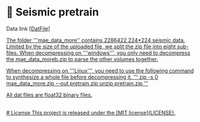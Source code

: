 # 🌟 Seismic pretrain

  Data link [<a href='https://rec.ustc.edu.cn/share/07e7c9a0-e83a-11ee-9663-ada87855acba' target='_blank'>DatFile]

The folder '''mae_data_more'' contains 2286422 224*224 seismic data. Limited by the size of the uploaded file, we split the zip file into eight sub-files. 
When decompressing on '''windows''', you only need to decompress the mae_data_moreb.zip to parse the other volumes together.

When decompressing on '''Linux''', you need to use the following command to synthesize a whole file before decompressing it.
‘’‘
zip -s 0 mae_data_more.zip --out pretrain.zip
unzip pretrain.zip
’‘’

All dat files are float32 binary files.

<br>
<div>
# License
This project is released under the [MIT license](LICENSE).

